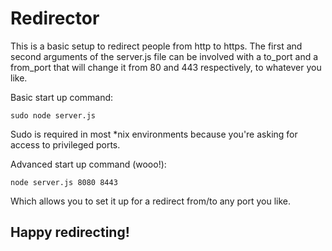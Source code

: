 Redirector
==========

This is a basic setup to redirect people from http to https. The first and second arguments of the server.js file can be involved with a to_port and a from_port that will change it from 80 and 443 respectively, to whatever you like.

Basic start up command:

    sudo node server.js

Sudo is required in most *nix environments because you're asking for access to privileged ports.

Advanced start up command (wooo!):

    node server.js 8080 8443

Which allows you to set it up for a redirect from/to any port you like.

Happy redirecting!
------------------
